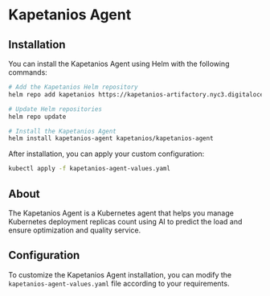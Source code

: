 # Kapetanios Agent

## Installation

You can install the Kapetanios Agent using Helm with the following commands:

```bash
# Add the Kapetanios Helm repository
helm repo add kapetanios https://kapetanios-artifactory.nyc3.digitaloceanspaces.com/helm-charts

# Update Helm repositories
helm repo update

# Install the Kapetanios Agent
helm install kapetanios-agent kapetanios/kapetanios-agent
```

After installation, you can apply your custom configuration:

```bash
kubectl apply -f kapetanios-agent-values.yaml
```

## About

The Kapetanios Agent is a Kubernetes agent that helps you manage Kubernetes deployment replicas count using AI to predict the load and ensure optimization and quality service.

## Configuration

To customize the Kapetanios Agent installation, you can modify the `kapetanios-agent-values.yaml` file according to your requirements.
